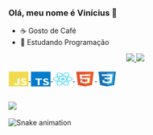 ### Olá, meu nome é Vinícius 👋

- ☕ Gosto de Café
- 🌱 Estudando Programação


<div align="center">
  <a href="https://github.com/LV1n1">
  <img height="180em" src="https://github-readme-stats.vercel.app/api?username=LV1n1&show_icons=true&theme=radical&include_all_commits=true&count_private=true"/>
  <img height="180em" src="https://github-readme-stats.vercel.app/api/top-langs/?username=LV1n1&layout=compact&langs_count=7&theme=radical"/>
</div>
  
  <div style="display: inline_block"><br>
  <img align="center" alt="Vini-Js" height="30" width="40" src="https://raw.githubusercontent.com/devicons/devicon/master/icons/javascript/javascript-plain.svg">
  <img align="center" alt="Vini-Ts" height="30" width="40" src="https://raw.githubusercontent.com/devicons/devicon/master/icons/typescript/typescript-plain.svg">
  <img align="center" alt="Vini-Python" height="30" width="40" src="https://raw.githubusercontent.com/devicons/devicon/master/icons/react/react-original.svg">
  <img align="center" alt="Vini-HTML" height="30" width="40" src="https://raw.githubusercontent.com/devicons/devicon/master/icons/html5/html5-original.svg">
  <img align="center" alt="Vini-CSS" height="30" width="40" src="https://raw.githubusercontent.com/devicons/devicon/master/icons/css3/css3-original.svg">
  
</div>
  
  ##
  
  <div> 
  <a href="https://www.linkedin.com/in/luiz-fonseca-725269238" target="_blank"><img src="https://img.shields.io/badge/-LinkedIn-%230077B5?style=for-the-badge&logo=linkedin&logoColor=white" target="_blank"></a> 
  
  
  ![Snake animation](https://github.com/LV1n1/LV1n1/blob/4e94c883788eacb8219729eb0a5c0a8f5342a95f/github-contribution-grid-snake.svg)
 
   
  
  </div>
  
  ##
 
  
  
